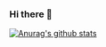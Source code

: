 ### Hi there 👋

[![Anurag's github stats](https://github-readme-stats.vercel.app/api?username=ikalli)](https://github.com/anuraghazra/github-readme-stats)

